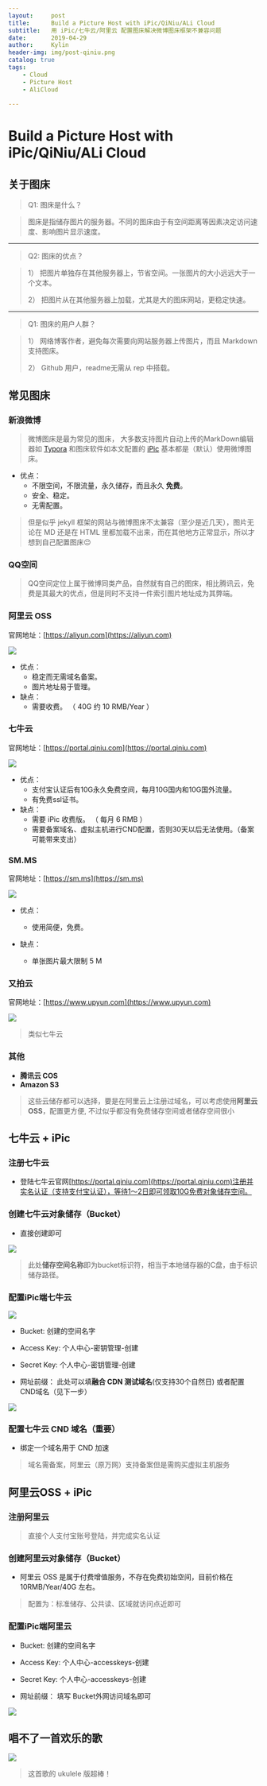```yaml
---
layout:     post
title:      Build a Picture Host with iPic/QiNiu/ALi Cloud
subtitle:   用 iPic/七牛云/阿里云 配置图床解决微博图床框架不兼容问题
date:       2019-04-29
author:     Kylin
header-img: img/post-qiniu.png
catalog: true
tags:
    - Cloud
    - Picture Host
    - AliCloud
   
---
```


# Build a Picture Host with iPic/QiNiu/ALi Cloud

## 关于图床



> Q1: 图床是什么？

> 图床是指储存图片的服务器。不同的图床由于有空间距离等因素决定访问速度、影响图片显示速度。
***
> Q2: 图床的优点？

> 1） 把图片单独存在其他服务器上，节省空间。一张图片的大小远远大于一个文本。
>
> 2） 把图片从在其他服务器上加载，尤其是大的图床网站，更稳定快速。
***
> Q1: 图床的用户人群？

> 1） 网络博客作者，避免每次需要向网站服务器上传图片，而且 Markdown 支持图床。
> 
> 2） Github 用户，readme无需从 rep 中搭载。

## 常见图床

### 新浪微博

> 微博图床是最为常见的图床， 大多数支持图片自动上传的MarkDown编辑器如 [Typora](https://typora.io/) 和图床软件如本文配置的 [iPic](https://toolinbox.net/iPic/) 基本都是（默认）使用微博图床。

- 优点：
  - 不限空间，不限流量，永久储存，而且永久 **免费**。
  - 安全、稳定。
  - 无需配置。


> 但是似乎 jekyll 框架的网站与微博图床不太兼容（至少是近几天），图片无论在 MD 还是在 HTML 里都加载不出来，而在其他地方正常显示，所以才想到自己配置图床😔

### QQ空间

> QQ空间定位上属于微博同类产品，自然就有自己的图床，相比腾讯云，免费是其最大的优点，但是同时不支持一件索引图片地址成为其弊端。

### 阿里云 OSS

官网地址：[https://aliyun.com](https://aliyun.com)

![](http://kylinhub.oss-cn-shanghai.aliyuncs.com/2019-04-30-aliyun-1.jpg)

- 优点：
  - 稳定而无需域名备案。
  - 图片地址易于管理。
- 缺点：
  - 需要收费。 （ 40G 约 10 RMB/Year ）

### 七牛云


官网地址：[https://portal.qiniu.com](https://portal.qiniu.com)

![](http://kylinhub.oss-cn-shanghai.aliyuncs.com/2019-04-30-qiniu.jpg)

- 优点：
  - 支付宝认证后有10G永久免费空间，每月10G国内和10G国外流量。
  - 有免费ssl证书。
- 缺点：
  - 需要 iPic 收费版。 （ 每月 6 RMB ）
  - 需要备案域名、虚拟主机进行CND配置，否则30天以后无法使用。（备案可能带来支出）

### SM.MS

官网地址：[https://sm.ms](https://sm.ms)

![](http://kylinhub.oss-cn-shanghai.aliyuncs.com/2019-04-30-smms.png)

- 优点：
  
  - 使用简便，免费。
- 缺点：
  - 单张图片最大限制 5 M

  
### 又拍云

官网地址：[https://www.upyun.com](https://www.upyun.com)

![](http://kylinhub.oss-cn-shanghai.aliyuncs.com/2019-04-30-youpai.jpg)

> 类似七牛云

### 其他

- **腾讯云 COS**
- **Amazon S3**

> 这些云储存都可以选择，要是在阿里云上注册过域名，可以考虑使用**阿里云 OSS**，配置更方便, 不过似乎都没有免费储存空间或者储存空间很小

## 七牛云 + iPic

### 注册七牛云

- 登陆七牛云官网[https://portal.qiniu.com](https://portal.qiniu.com)注册并实名认证（支持支付宝认证），等待1～2日即可领取10G免费对象储存空间。

### 创建七牛云对象储存（Bucket）

- 直接创建即可

![](http://kylinhub.oss-cn-shanghai.aliyuncs.com/2019-04-30-qiniu_obj.jpg)

> 此处**储存空间名称**即为bucket标识符，相当于本地储存器的C盘，由于标识储存路径。

### 配置iPic端七牛云

![](http://kylinhub.oss-cn-shanghai.aliyuncs.com/2019-04-30-ipic.jpg)

- Bucket: 创建的空间名字

- Access Key: 个人中心-密钥管理-创建

- Secret Key: 个人中心-密钥管理-创建

- 网址前缀： 此处可以填**融合 CDN 测试域名**(仅支持30个自然日) 或者配置CND域名（见下一步）

![](http://kylinhub.oss-cn-shanghai.aliyuncs.com/2019-04-30-netbasic.jpg)

### 配置七牛云 CND 域名（重要）

- 绑定一个域名用于 CND 加速

> 域名需备案，阿里云（原万网）支持备案但是需购买虚拟主机服务

## 阿里云OSS + iPic

### 注册阿里云

> 直接个人支付宝账号登陆，并完成实名认证

### 创建阿里云对象储存（Bucket）

- 阿里云 OSS 是属于付费增值服务，不存在免费初始空间，目前价格在 10RMB/Year/40G 左右。

> 配置为：标准储存、公共读、区域就访问点近即可

### 配置iPic端阿里云

- Bucket: 创建的空间名字

- Access Key: 个人中心-accesskeys-创建

- Secret Key: 个人中心-accesskeys-创建

- 网址前缀： 填写 Bucket外网访问域名即可

![](http://kylinhub.oss-cn-shanghai.aliyuncs.com/2019-04-30-yuming.jpg)

## 唱不了一首欢乐的歌

![](http://kylinhub.oss-cn-shanghai.aliyuncs.com/2019-04-30-love_song.jpg)

> 这首歌的 ukulele 版超棒！





